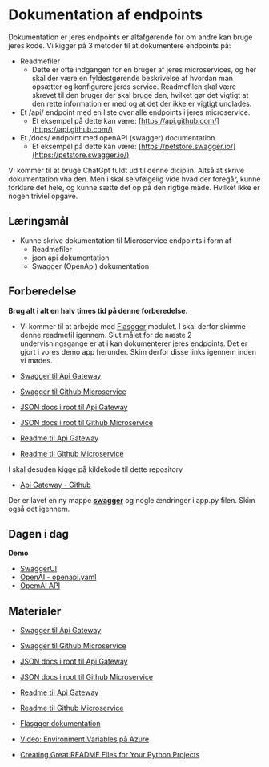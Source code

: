 # Dokumentation af endpoints
Dokumentation er jeres endpoints er altafgørende for om andre kan bruge jeres kode. 
Vi kigger på 3 metoder til at dokumentere endpoints på:

* Readmefiler
    * Dette er ofte indgangen for en bruger af jeres microservices, og her skal der være en fyldestgørende beskrivelse af hvordan man opsætter og konfigurere jeres service. Readmefilen skal være skrevet til den bruger der skal bruge den, hvilket gør det vigtigt at den rette information er med og at det der ikke er vigtigt undlades.   
* Et /api/ endpoint med en liste over alle endpoints i jeres microservice.
    * Et eksempel på dette kan være: [https://api.github.com/](https://api.github.com/)
* Et /docs/ endpoint med openAPI (swagger) documentation.
    * Et eksempel på dette kan være: [https://petstore.swagger.io/](https://petstore.swagger.io/)

Vi kommer til at bruge ChatGpt fuldt ud til denne diciplin. Altså at skrive dokumentation vha den. Men i skal selvfølgelig vide hvad der foregår, kunne forklare det hele, og kunne sætte det op på den rigtige måde. Hvilket ikke er nogen triviel opgave. 

## Læringsmål
* Kunne skrive dokumentation til Microservice endpoints i form af 
    * Readmefiler
    * json api dokumentation
    * Swagger (OpenApi) dokumentation

## Forberedelse
**Brug alt i alt en halv times tid på denne forberedelse.**

* Vi kommer til at arbejde med [Flasgger](https://github.com/flasgger/flasgger/blob/master/README.md) modulet. I skal derfor skimme denne readmefil igennem.
Slut målet for de næste 2 undervisningsgange er at i kan dokumenterer jeres endpoints. Det er gjort i vores demo app herunder. Skim derfor disse links igennem inden vi mødes.    

* [Swagger til Api Gateway](https://githubapigateway-h4hrfpe0fgg5dphq.northeurope-01.azurewebsites.net/docs)
* [Swagger til Github Microservice](https://github-microservice-gygahdabdwbjbbhj.northeurope-01.azurewebsites.net/docs)
* [JSON docs i root til Api Gateway](https://githubapigateway-h4hrfpe0fgg5dphq.northeurope-01.azurewebsites.net/)
* [JSON docs i root til Github Microservice](https://github-microservice-gygahdabdwbjbbhj.northeurope-01.azurewebsites.net/)
* [Readme til Api Gateway](https://github.com/ITAKEA/api_gateway/blob/master/README.md)
* [Readme til Github Microservice](https://github.com/ITAKEA/github_microservice/blob/master/README.md)

I skal desuden kigge på kildekode til dette repository

* [Api Gateway - Github](https://github.com/ITAKEA/api_gateway)

Der er lavet en ny mappe **[swagger](https://github.com/ITAKEA/api_gateway/tree/master/swagger)** og nogle ændringer i app.py filen. Skim også det igennem.


## Dagen i dag

**Demo**     
* [SwaggerUI](https://swagger.io/tools/swagger-ui/)
* [OpenAI - openapi.yaml](https://github.com/openai/openai-openapi/blob/master/openapi.yaml)
* [OpemAI API](https://platform.openai.com/docs/overview)


## Materialer
* [Swagger til Api Gateway](https://githubapigateway-h4hrfpe0fgg5dphq.northeurope-01.azurewebsites.net/docs)
* [Swagger til Github Microservice](https://github-microservice-gygahdabdwbjbbhj.northeurope-01.azurewebsites.net/docs)
* [JSON docs i root til Api Gateway](https://githubapigateway-h4hrfpe0fgg5dphq.northeurope-01.azurewebsites.net/)
* [JSON docs i root til Github Microservice](https://github-microservice-gygahdabdwbjbbhj.northeurope-01.azurewebsites.net/)

* [Readme til Api Gateway](https://github.com/ITAKEA/api_gateway/blob/master/README.md)
* [Readme til Github Microservice](https://github.com/ITAKEA/github_microservice/blob/master/README.md)

* [Flasgger dokumentation](https://github.com/flasgger/flasgger/blob/master/README.md)
* [Video: Environment Variables på Azure](https://youtu.be/qfCg66mNpHc)
* [Creating Great README Files for Your Python Projects](https://realpython.com/readme-python-project/)